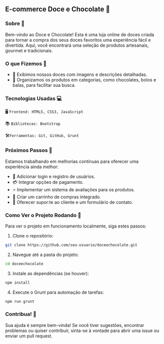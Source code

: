 ## E-commerce Doce e Chocolate :chocolate_bar:

### Sobre :tada:

Bem-vindo ao Doce e Chocolate! Esta é uma loja online de doces criada para tornar a compra dos seus doces favoritos uma experiência fácil e divertida. Aqui, você encontrará uma seleção de produtos artesanais, gourmet e tradicionais.

### O que Fizemos :candy:

* :cake: Exibimos nossos doces com imagens e descrições detalhadas.
* :chocolate_bar: Organizamos os produtos em categorias, como chocolates, bolos e balas, para facilitar sua busca.

### Tecnologias Usadas :computer:
:desktop_computer: `Frontend: HTML5, CSS3, JavaScript` 

:books:  `Bibliotecas: Bootstrap`

:hammer_and_wrench:`Ferramentas: Git, GitHub, Grunt`

### Próximos Passos :rocket:

Estamos trabalhando em melhorias contínuas para oferecer uma experiência ainda melhor:

* :key: Adicionar login e registro de usuários.
* :credit_card: Integrar opções de pagamento.
* :star: Implementar um sistema de avaliações para os produtos.
* :shopping_cart: Criar um carrinho de compras integrado.
* :memo: Oferecer supor:te ao cliente e um formulário de contato.

### Como Ver o Projeto Rodando 👀
Para ver o projeto em funcionamento localmente, siga estes passos:

1. Clone o repositório:

```bash 
git clone https://github.com/seu-usuario/doceechocolate.git
```

2. Navegue até a pasta do projeto:
   
```bash 
cd doceechocolate
```

3. Instale as dependências (se houver):

```bash 
npm install
```
4. Execute o Grunt para automação de tarefas:
   
```bash 
npm run grunt
```
   
### Contribua! :handshake:

Sua ajuda é sempre bem-vinda! Se você tiver sugestões, encontrar problemas ou quiser contribuir, sinta-se à vontade para abrir uma issue ou enviar um pull request.
